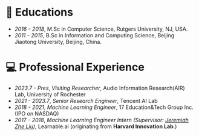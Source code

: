 <div style="display:none">
🔥 News
- 2023.05: One paper is accepted by INTERSPEECH 2023
- 2023.04: Become a reviewer of ISMIR 2023 
</div>

# 📖 Educations
- *2016 - 2018*, M.Sc in Computer Science, Rutgers University, NJ, USA.
- *2011 - 2015*, B.Sc in Information and Computing Science, Beijing Jiaotong University, Beijing, China.

# 💻 Professional Experience
- *2023.7 - Pres*, *Visiting Researcher*, Audio Information Research(AIR) Lab, University of Rochester
- *2021 - 2023.7*, *Senior Research Engineer*, Tencent AI Lab
- *2018 - 2021*, *Machine Learning Engineer*, 17 Education&Tech Group Inc. (IPO on NASDAQ)
- *2017 - 2018*, *Machine Learning Engineer Intern (Supervisor: [Jeremiah Zhe Liu](https://scholar.google.com/citations?user=9jrmcG4AAAAJ&hl=en/))*, Learnable.ai (originating from **Harvard Innovation Lab**.)


